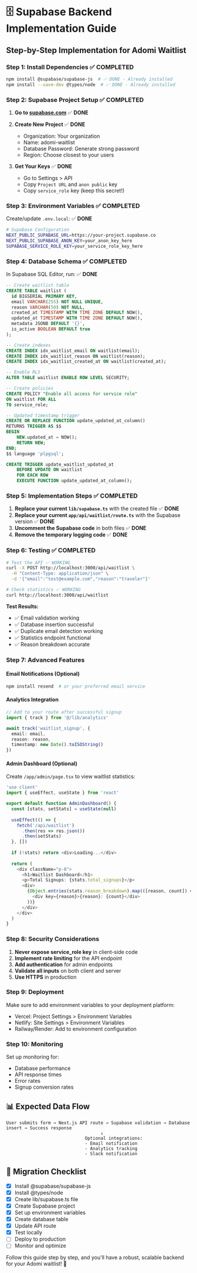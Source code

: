 # 🗄️ Supabase Backend Implementation Guide

## Step-by-Step Implementation for Adomi Waitlist

### **Step 1: Install Dependencies** ✅ **COMPLETED**
```bash
npm install @supabase/supabase-js  # ✅ DONE - Already installed
npm install --save-dev @types/node  # ✅ DONE - Already installed
```

### **Step 2: Supabase Project Setup** ✅ **COMPLETED**

1. **Go to [supabase.com](https://supabase.com)** ✅ **DONE**
2. **Create New Project** ✅ **DONE**
   - Organization: Your organization
   - Name: adomi-waitlist
   - Database Password: Generate strong password
   - Region: Choose closest to your users

3. **Get Your Keys** ✅ **DONE**
   - Go to Settings > API
   - Copy `Project URL` and `anon public` key
   - Copy `service_role` key (keep this secret!)

### **Step 3: Environment Variables** ✅ **COMPLETED**

Create/update `.env.local`: ✅ **DONE**
```bash
# Supabase Configuration
NEXT_PUBLIC_SUPABASE_URL=https://your-project.supabase.co
NEXT_PUBLIC_SUPABASE_ANON_KEY=your_anon_key_here
SUPABASE_SERVICE_ROLE_KEY=your_service_role_key_here
```

### **Step 4: Database Schema** ✅ **COMPLETED**

In Supabase SQL Editor, run: ✅ **DONE**
```sql
-- Create waitlist table
CREATE TABLE waitlist (
  id BIGSERIAL PRIMARY KEY,
  email VARCHAR(255) NOT NULL UNIQUE,
  reason VARCHAR(50) NOT NULL,
  created_at TIMESTAMP WITH TIME ZONE DEFAULT NOW(),
  updated_at TIMESTAMP WITH TIME ZONE DEFAULT NOW(),
  metadata JSONB DEFAULT '{}',
  is_active BOOLEAN DEFAULT true
);

-- Create indexes
CREATE INDEX idx_waitlist_email ON waitlist(email);
CREATE INDEX idx_waitlist_reason ON waitlist(reason);
CREATE INDEX idx_waitlist_created_at ON waitlist(created_at);

-- Enable RLS
ALTER TABLE waitlist ENABLE ROW LEVEL SECURITY;

-- Create policies
CREATE POLICY "Enable all access for service role" 
ON waitlist FOR ALL 
TO service_role;

-- Updated timestamp trigger
CREATE OR REPLACE FUNCTION update_updated_at_column()
RETURNS TRIGGER AS $$
BEGIN
    NEW.updated_at = NOW();
    RETURN NEW;
END;
$$ language 'plpgsql';

CREATE TRIGGER update_waitlist_updated_at 
    BEFORE UPDATE ON waitlist 
    FOR EACH ROW 
    EXECUTE FUNCTION update_updated_at_column();
```

### **Step 5: Implementation Steps** ✅ **COMPLETED**

1. **Replace your current `lib/supabase.ts`** with the created file ✅ **DONE**
2. **Replace your current `app/api/waitlist/route.ts`** with the Supabase version ✅ **DONE**
3. **Uncomment the Supabase code** in both files ✅ **DONE**
4. **Remove the temporary logging code** ✅ **DONE**

### **Step 6: Testing** ✅ **COMPLETED**

```bash
# Test the API ✅ WORKING
curl -X POST http://localhost:3000/api/waitlist \
  -H "Content-Type: application/json" \
  -d '{"email":"test@example.com","reason":"traveler"}'

# Check statistics ✅ WORKING
curl http://localhost:3000/api/waitlist
```

**Test Results:**
- ✅ Email validation working
- ✅ Database insertion successful  
- ✅ Duplicate email detection working
- ✅ Statistics endpoint functional
- ✅ Reason breakdown accurate

### **Step 7: Advanced Features**

#### **Email Notifications (Optional)**
```bash
npm install resend  # or your preferred email service
```

#### **Analytics Integration**
```typescript
// Add to your route after successful signup
import { track } from '@/lib/analytics'

await track('waitlist_signup', {
  email: email,
  reason: reason,
  timestamp: new Date().toISOString()
})
```

#### **Admin Dashboard (Optional)**
Create `/app/admin/page.tsx` to view waitlist statistics:
```typescript
'use client'
import { useEffect, useState } from 'react'

export default function AdminDashboard() {
  const [stats, setStats] = useState(null)
  
  useEffect(() => {
    fetch('/api/waitlist')
      .then(res => res.json())
      .then(setStats)
  }, [])
  
  if (!stats) return <div>Loading...</div>
  
  return (
    <div className="p-8">
      <h1>Waitlist Dashboard</h1>
      <p>Total Signups: {stats.total_signups}</p>
      <div>
        {Object.entries(stats.reason_breakdown).map(([reason, count]) => (
          <div key={reason}>{reason}: {count}</div>
        ))}
      </div>
    </div>
  )
}
```

### **Step 8: Security Considerations**

1. **Never expose service_role key** in client-side code
2. **Implement rate limiting** for the API endpoint
3. **Add authentication** for admin endpoints
4. **Validate all inputs** on both client and server
5. **Use HTTPS** in production

### **Step 9: Deployment**

Make sure to add environment variables to your deployment platform:
- Vercel: Project Settings > Environment Variables
- Netlify: Site Settings > Environment Variables
- Railway/Render: Add to environment configuration

### **Step 10: Monitoring**

Set up monitoring for:
- Database performance
- API response times
- Error rates
- Signup conversion rates

## 📊 **Expected Data Flow**

```
User submits form → Next.js API route → Supabase validation → Database insert → Success response
                                    ↓
                              Optional integrations:
                              - Email notification
                              - Analytics tracking
                              - Slack notification
```

## 🚀 **Migration Checklist**

- [x] Install @supabase/supabase-js
- [x] Install @types/node 
- [x] Create lib/supabase.ts file
- [x] Create Supabase project
- [x] Set up environment variables
- [x] Create database table
- [x] Update API route
- [x] Test locally
- [ ] Deploy to production
- [ ] Monitor and optimize

Follow this guide step by step, and you'll have a robust, scalable backend for your Adomi waitlist! 🎉
